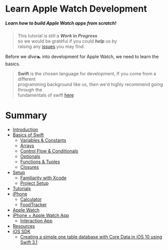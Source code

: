 # Learn Apple Watch Development
##### Learn how to build Apple Watch apps from scratch!

>This tutorial is still a _**Work in Progress**_ <br> so we would be grateful if you could _**help**_ us by <br>raising any [issues](https://github.com/dwyl/learn-apple-watch-development/issues/new) you may find.


Before we _dive_🏊‍ into development for Apple Watch, we need to learn the basics.

>**Swift** is the chosen language for development, If you come from a different <br> programming background like us, then we'd highly recommend going through the <br> fundamentals of swift [here](/basics-of-swift/README.md)

# Summary
* [Introduction](README.md)
* [Basics of Swift](basics-of-swift/README.md)
  *   [Variables & Constants](basics-of-swift/const-vars-operations.md)
  *   [Arrays](basics-of-swift/arrays.md)
  *   [Control Flow & Conditionals](basics-of-swift/control-flow-conditional.md)
  *   [Optionals](basics-of-swift/optionals.md)
  *   [Functions & Tuples](basics-of-swift/functions-tuples.md)
  *   [Closures](basics-of-swift/closures.md)
* [Setup](setup/README.md)
  *   [Familiarity with Xcode](setup/familiarity-with-xcode.md)
  *   [Project Setup](setup/project-setup.md)
* [Tutorials](tutorials/README.md)
* [iPhone](tutorials/iphone/README.md)
  *   [Calculator](tutorials/iphone/build-a-calculator.md)
  *   [FoodTracker](tutorials/iphone/food-tracker.md)
* [Apple Watch](tutorials/apple-watch/README.md)
* [iPhone + Apple Watch App](tutorials/iphone-apple-watch/README.md)
  *   [Interaction App](tutorials/iphone-apple-watch/interaction-app.md)
* [Resources](resources/README.md)
* [iOS SDK](ios-sdk/README.md)
  *   [Creating a simple one table database with Core Data in iOS 10 using Swift 3.1](ios-sdk/core-data.md)
